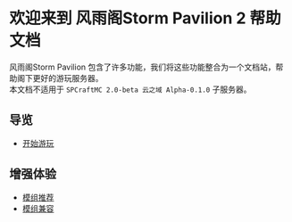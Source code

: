 # 欢迎来到 风雨阁Storm Pavilion 2 帮助文档

风雨阁Storm Pavilion 包含了许多功能，我们将这些功能整合为一个文档站，帮助阁下更好的游玩服务器。  
本文档不适用于 `SPCraftMC 2.0-beta 云之域 Alpha-0.1.0` 子服务器。

## 导览

- [开始游玩](其他/游玩向导.md)

## 增强体验

- [模组推荐](模组/推荐模组.md)
- [模组兼容](模组/模组兼容.md)
